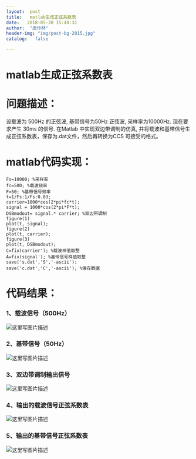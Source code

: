 ```yaml
---
layout:  post
title:   matlab生成正弦系数表
date:   2018-05-30 15:40:31
author:  "唐传林"
header-img: "img/post-bg-2015.jpg"
catalog:   false

---
```

#  matlab生成正弦系数表

#  问题描述：

设载波为 500Hz 的正弦波, 基带信号为50Hz 正弦波, 采样率为10000Hz. 现在要求产生 30ms 的信号. 在Matlab
中实现双边带调制的仿真, 并将载波和基带信号生成正弦系数表，保存为.dat文件，然后再转换为CCS 可接受的格式。

#  matlab代码实现：

    
    
    Fs=10000; %采样率
    fc=500; %载波频率
    F=50; %基带信号频率
    t=1/Fs:1/Fs:0.03;
    carrier=1000*cos(2*pi*fc*t);
    signal = 1000*cos(2*pi*F*t);
    DSBmodout= signal.* carrier; %双边带调制
    figure(1)
    plot(t, signal);
    figure(2)
    plot(t, carrier);
    figure(3)
    plot(t, DSBmodout);
    C=fix(carrier'); %载波样值取整
    A=fix(signal'); %基带信号样值取整
    save('s.dat','S','-ascii');
    save('c.dat','C','-ascii'); %保存数据

#  代码结果：

###  1、载波信号（500Hz）

![这里写图片描述](https://img-blog.csdn.net/20180530153906534?watermark/2/text/aHR0cHM6Ly9ibG9nLmNzZG4ubmV0L1RhbmdfQ2h1YW5saW4=/font/5a6L5L2T/fontsize/400/fill/I0JBQkFCMA==/dissolve/70)

###  2、基带信号（50Hz）

![这里写图片描述](https://img-blog.csdn.net/20180530153819248?watermark/2/text/aHR0cHM6Ly9ibG9nLmNzZG4ubmV0L1RhbmdfQ2h1YW5saW4=/font/5a6L5L2T/fontsize/400/fill/I0JBQkFCMA==/dissolve/70)

###  3、双边带调制输出信号

![这里写图片描述](https://img-blog.csdn.net/20180530153934686?watermark/2/text/aHR0cHM6Ly9ibG9nLmNzZG4ubmV0L1RhbmdfQ2h1YW5saW4=/font/5a6L5L2T/fontsize/400/fill/I0JBQkFCMA==/dissolve/70)

###  4、输出的载波信号正弦系数表

![这里写图片描述](https://img-blog.csdn.net/20180530154218976?watermark/2/text/aHR0cHM6Ly9ibG9nLmNzZG4ubmV0L1RhbmdfQ2h1YW5saW4=/font/5a6L5L2T/fontsize/400/fill/I0JBQkFCMA==/dissolve/70)

###  5、输出的基带信号正弦系数表

![这里写图片描述](https://img-blog.csdn.net/20180530154240184?watermark/2/text/aHR0cHM6Ly9ibG9nLmNzZG4ubmV0L1RhbmdfQ2h1YW5saW4=/font/5a6L5L2T/fontsize/400/fill/I0JBQkFCMA==/dissolve/70)

